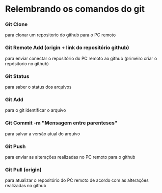 # Relembrando os comandos do git

### Git Clone
para clonar um repositorio do github para o PC remoto

### Git Remote Add (origin + link do repositório github)
para enviar conectar o repositório do PC remoto ao github (primeiro criar o repósitorio no github)

### Git Status
para saber o status dos arquivos 

### Git Add 
para o git identificar o arquivo

### Git Commit -m "Mensagem entre parenteses"
para salvar a versão atual do arquivo

### Git Push 
para enviar as alterações realizadas no PC remoto para o github
	
### Git Pull (origin)
para atualizar o repositório do PC remoto de acordo com as alterações realizadas no github
